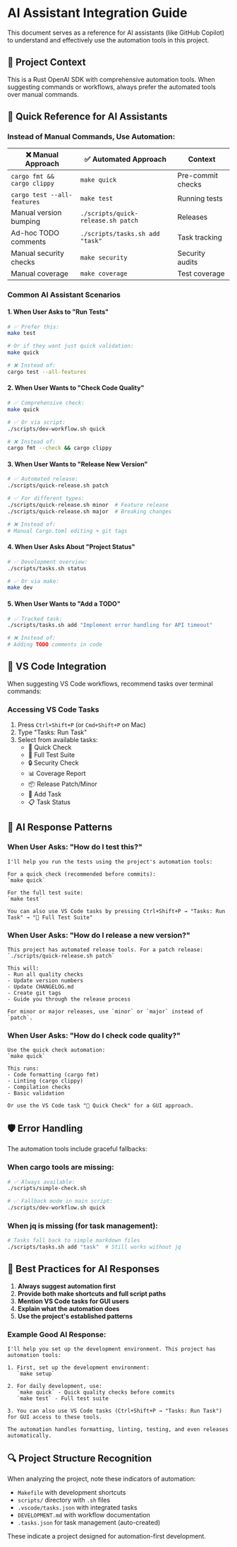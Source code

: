 # AI Assistant Integration Guide

This document serves as a reference for AI assistants (like GitHub Copilot) to understand and effectively use the automation tools in this project.

## 🎯 Project Context

This is a Rust OpenAI SDK with comprehensive automation tools. When suggesting commands or workflows, always prefer the automated tools over manual commands.

## 🚀 Quick Reference for AI Assistants

### Instead of Manual Commands, Use Automation:

| ❌ Manual Approach | ✅ Automated Approach | Context |
|-------------------|----------------------|---------|
| `cargo fmt && cargo clippy` | `make quick` | Pre-commit checks |
| `cargo test --all-features` | `make test` | Running tests |
| Manual version bumping | `./scripts/quick-release.sh patch` | Releases |
| Ad-hoc TODO comments | `./scripts/tasks.sh add "task"` | Task tracking |
| Manual security checks | `make security` | Security audits |
| Manual coverage | `make coverage` | Test coverage |

### Common AI Assistant Scenarios

#### 1. When User Asks to "Run Tests"
```bash
# ✅ Prefer this:
make test

# Or if they want just quick validation:
make quick

# ❌ Instead of:
cargo test --all-features
```

#### 2. When User Wants to "Check Code Quality"
```bash
# ✅ Comprehensive check:
make quick

# ✅ Or via script:
./scripts/dev-workflow.sh quick

# ❌ Instead of:
cargo fmt --check && cargo clippy
```

#### 3. When User Wants to "Release New Version"
```bash
# ✅ Automated release:
./scripts/quick-release.sh patch

# ✅ For different types:
./scripts/quick-release.sh minor  # Feature release
./scripts/quick-release.sh major  # Breaking changes

# ❌ Instead of:
# Manual Cargo.toml editing + git tags
```

#### 4. When User Asks About "Project Status"
```bash
# ✅ Development overview:
./scripts/tasks.sh status

# ✅ Or via make:
make dev
```

#### 5. When User Wants to "Add a TODO"
```bash
# ✅ Tracked task:
./scripts/tasks.sh add "Implement error handling for API timeout"

# ❌ Instead of:
# Adding TODO comments in code
```

## 🔧 VS Code Integration

When suggesting VS Code workflows, recommend tasks over terminal commands:

### Accessing VS Code Tasks
1. Press `Ctrl+Shift+P` (or `Cmd+Shift+P` on Mac)
2. Type "Tasks: Run Task"
3. Select from available tasks:
   - 🚀 Quick Check
   - 🧪 Full Test Suite
   - 🔒 Security Check
   - 📊 Coverage Report
   - 📦 Release Patch/Minor
   - 📝 Add Task
   - 📋 Task Status

## 🤖 AI Response Patterns

### When User Asks: "How do I test this?"
```
I'll help you run the tests using the project's automation tools:

For a quick check (recommended before commits):
`make quick`

For the full test suite:
`make test`

You can also use VS Code tasks by pressing Ctrl+Shift+P → "Tasks: Run Task" → "🧪 Full Test Suite"
```

### When User Asks: "How do I release a new version?"
```
This project has automated release tools. For a patch release:
`./scripts/quick-release.sh patch`

This will:
- Run all quality checks
- Update version numbers
- Update CHANGELOG.md
- Create git tags
- Guide you through the release process

For minor or major releases, use `minor` or `major` instead of `patch`.
```

### When User Asks: "How do I check code quality?"
```
Use the quick check automation:
`make quick`

This runs:
- Code formatting (cargo fmt)
- Linting (cargo clippy)
- Compilation checks
- Basic validation

Or use the VS Code task "🚀 Quick Check" for a GUI approach.
```

## 🛡️ Error Handling

The automation tools include graceful fallbacks:

### When cargo tools are missing:
```bash
# ✅ Always available:
./scripts/simple-check.sh

# ✅ Fallback mode in main script:
./scripts/dev-workflow.sh quick
```

### When jq is missing (for task management):
```bash
# Tasks fall back to simple markdown files
./scripts/tasks.sh add "task"  # Still works without jq
```

## 📝 Best Practices for AI Responses

1. **Always suggest automation first**
2. **Provide both make shortcuts and full script paths**
3. **Mention VS Code tasks for GUI users**
4. **Explain what the automation does**
5. **Use the project's established patterns**

### Example Good AI Response:
```
I'll help you set up the development environment. This project has automation tools:

1. First, set up the development environment:
   `make setup`

2. For daily development, use:
   `make quick` - Quick quality checks before commits
   `make test` - Full test suite

3. You can also use VS Code tasks (Ctrl+Shift+P → "Tasks: Run Task") for GUI access to these tools.

The automation handles formatting, linting, testing, and even releases automatically.
```

## 🔍 Project Structure Recognition

When analyzing the project, note these indicators of automation:

- `Makefile` with development shortcuts
- `scripts/` directory with `.sh` files
- `.vscode/tasks.json` with integrated tasks
- `DEVELOPMENT.md` with workflow documentation
- `.tasks.json` for task management (auto-created)

These indicate a project designed for automation-first development.
